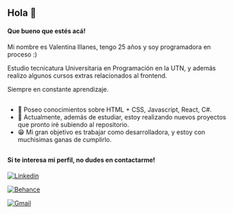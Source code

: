 ## Hola 👋 
#### Que bueno que estés acá!

Mi nombre es Valentina Illanes, tengo 25 años y soy programadora en proceso :)

Estudio tecnicatura Universitaria en Programación en la UTN, y además realizo algunos cursos extras relacionados al frontend. 

Siempre en constante aprendizaje. 
##
- 🌱 Poseo conocimientos sobre HTML + CSS, Javascript, React, C#.
- 👾 Actualmente, además de estudiar, estoy realizando nuevos proyectos que pronto iré subiendo al repositorio.
- 😁 Mi gran objetivo es trabajar como desarrolladora, y estoy con muchisimas ganas de cumplirlo.
 
##
#### Si te interesa mi perfil, no dudes en contactarme!

[![Linkedin](https://img.shields.io/badge/Linkedin-Valentina%20Illanes-white?style=for-the-badge&logo=linkedin&logoColor=blue&color=0077B5&labelColor=black)](https://www.behance.net/valentiillanes)

[![Behance](https://img.shields.io/badge/Behance-Valentina%20Illanes-white?style=for-the-badge&logo=behance&logoColor=blue&color=9cf&labelColor=black)](https://www.behance.net/valentiillanes)

[![Gmail](https://img.shields.io/badge/Gmail-ivaleillanes%40gmail.com-white?style=for-the-badge&logo=gmail&logoColor=red&color=EA4335&labelColor=black)](mailto:ivaleillanes@gmail..com)




